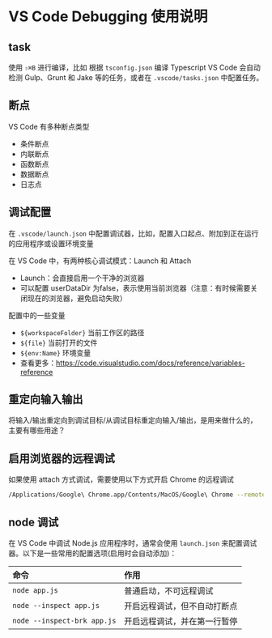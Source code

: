 # VS Code Debugging 使用说明

## task

使用 `⇧⌘B` 进行编译，比如 根据 `tsconfig.json` 编译 Typescript
VS Code 会自动检测 Gulp、Grunt 和 Jake 等的任务，或者在 `.vscode/tasks.json` 中配置任务。

## 断点

VS Code 有多种断点类型

- 条件断点
- 内联断点
- 函数断点
- 数据断点
- 日志点

## 调试配置

在 `.vscode/launch.json` 中配置调试器，比如，配置入口起点、附加到正在运行的应用程序或设置环境变量

在 VS Code 中，有两种核心调试模式：Launch 和 Attach
- Launch：会直接启用一个干净的浏览器
- 可以配置 userDataDir 为false，表示使用当前浏览器（注意：有时候需要关闭现在的浏览器，避免启动失败）

配置中的一些变量

- `${workspaceFolder}` 当前工作区的路径
- `${file}` 当前打开的文件
- `${env:Name}` 环境变量
- 查看更多：https://code.visualstudio.com/docs/reference/variables-reference

## 重定向输入输出

将输入/输出重定向到调试目标/从调试目标重定向输入/输出，是用来做什么的，主要有哪些用途？

## 启用浏览器的远程调试

如果使用 attach 方式调试，需要使用以下方式开启 Chrome 的远程调试

```bash
/Applications/Google\ Chrome.app/Contents/MacOS/Google\ Chrome --remote-debugging-port=9222&
```

## node 调试

在 VS Code 中调试 Node.js 应用程序时，通常会使用 `launch.json` 来配置调试器。以下是一些常用的配置选项(启用时会自动添加)：

| 命令                        | 作用                         |
| :-------------------------- | :--------------------------- |
| `node app.js`               | 普通启动，不可远程调试       |
| `node --inspect app.js`     | 开启远程调试，但不自动打断点 |
| `node --inspect-brk app.js` | 开启远程调试，并在第一行暂停 |
